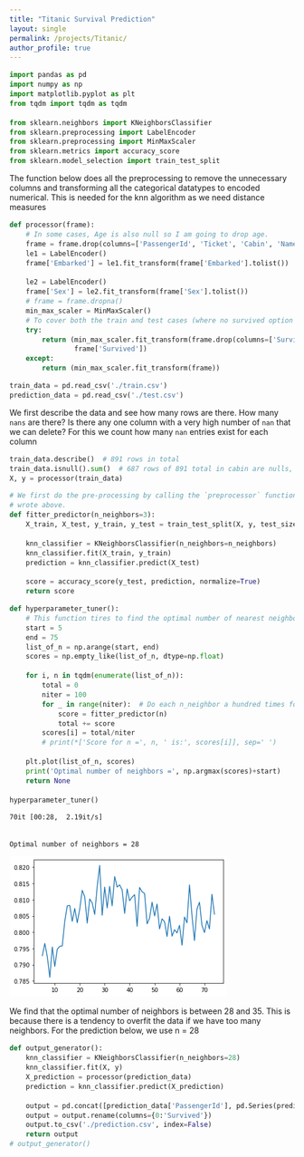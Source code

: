 ```yaml
---
title: "Titanic Survival Prediction"
layout: single
permalink: /projects/Titanic/
author_profile: true
---
```



```python
import pandas as pd
import numpy as np
import matplotlib.pyplot as plt
from tqdm import tqdm as tqdm

from sklearn.neighbors import KNeighborsClassifier
from sklearn.preprocessing import LabelEncoder
from sklearn.preprocessing import MinMaxScaler
from sklearn.metrics import accuracy_score
from sklearn.model_selection import train_test_split

```

 The function below does all the preprocessing to remove the unnecessary columns and
 transforming all the categorical datatypes to encoded numerical. This is needed for the
 knn algorithm as we need distance measures


```python
def processor(frame):
    # In some cases, Age is also null so I am going to drop age.
    frame = frame.drop(columns=['PassengerId', 'Ticket', 'Cabin', 'Name', 'Age', 'Fare'])
    le1 = LabelEncoder()
    frame['Embarked'] = le1.fit_transform(frame['Embarked'].tolist())

    le2 = LabelEncoder()
    frame['Sex'] = le2.fit_transform(frame['Sex'].tolist())
    # frame = frame.dropna()
    min_max_scaler = MinMaxScaler()
    # To cover both the train and test cases (where no survived option is available)
    try:
        return (min_max_scaler.fit_transform(frame.drop(columns=['Survived'])),
                frame['Survived'])
    except:
        return (min_max_scaler.fit_transform(frame))

```


```python
train_data = pd.read_csv('./train.csv')
prediction_data = pd.read_csv('./test.csv')

```

 We first describe the data and see how many rows are there. How many `nans`
 are there? Is there any one column with a very high number of `nan` that we
  can delete? For this we count how many `nan` entries exist for each column


```python
train_data.describe()  # 891 rows in total
train_data.isnull().sum()  # 687 rows of 891 total in cabin are nulls, so we will drop this column.
X, y = processor(train_data)

```


```python
# We first do the pre-processing by calling the `preprocessor` function we
# wrote above.
def fitter_predictor(n_neighbors=3):
    X_train, X_test, y_train, y_test = train_test_split(X, y, test_size=.1, shuffle=True)

    knn_classifier = KNeighborsClassifier(n_neighbors=n_neighbors)
    knn_classifier.fit(X_train, y_train)
    prediction = knn_classifier.predict(X_test)

    score = accuracy_score(y_test, prediction, normalize=True)
    return score

```


```python
def hyperparameter_tuner():
    # This function tires to find the optimal number of nearest neighbors to use
    start = 5
    end = 75
    list_of_n = np.arange(start, end)
    scores = np.empty_like(list_of_n, dtype=np.float)

    for i, n in tqdm(enumerate(list_of_n)):
        total = 0
        niter = 100
        for _ in range(niter):  # Do each n_neighbor a hundred times for statistics
            score = fitter_predictor(n)
            total += score
        scores[i] = total/niter
        # print(*['Score for n =', n, ' is:', scores[i]], sep=' ')

    plt.plot(list_of_n, scores)
    print('Optimal number of neighbors =', np.argmax(scores)+start)
    return None

hyperparameter_tuner()
```

    70it [00:28,  2.19it/s]
    

    Optimal number of neighbors = 28
    


![png](/assets/images/projects/titanic/output_7_2.png)


 We find that the optimal number of neighbors is between 28 and 35. This is because there is a tendency to overfit the data if we have too many neighbors. For the prediction below, we use n = 28


```python
def output_generator():
    knn_classifier = KNeighborsClassifier(n_neighbors=28)
    knn_classifier.fit(X, y)
    X_prediction = processor(prediction_data)
    prediction = knn_classifier.predict(X_prediction)

    output = pd.concat([prediction_data['PassengerId'], pd.Series(prediction)], axis=1)
    output = output.rename(columns={0:'Survived'})
    output.to_csv('./prediction.csv', index=False)
    return output
# output_generator()
```


```python

```
